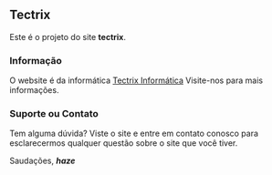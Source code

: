 ## Tectrix

Este é o projeto do site **tectrix**.

### Informação

O website é da informática [Tectrix Informática](http://tectrix.tk)
Visite-nos para mais informações.

### Suporte ou Contato

Tem alguma dúvida? Viste o site e entre em contato conosco para esclarecermos qualquer questão sobre o site que você tiver.

Saudações, _**haze**_
